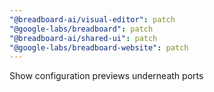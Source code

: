 ```yaml
---
"@breadboard-ai/visual-editor": patch
"@google-labs/breadboard": patch
"@breadboard-ai/shared-ui": patch
"@google-labs/breadboard-website": patch
---
```


Show configuration previews underneath ports
